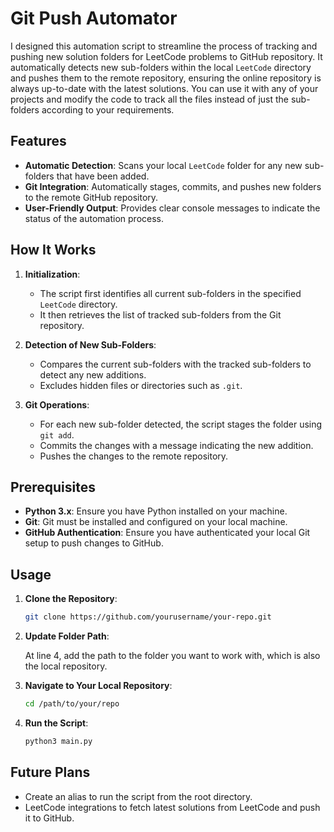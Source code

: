 # Git Push Automator

I designed this automation script to streamline the process of tracking and pushing new solution folders for LeetCode problems to GitHub repository. It automatically detects new sub-folders within the local `LeetCode` directory and pushes them to the remote repository, ensuring the online repository is always up-to-date with the latest solutions. You can use it with any of your projects and modify the code to track all the files instead of just the sub-folders according to your requirements.

## Features

- **Automatic Detection**: Scans your local `LeetCode` folder for any new sub-folders that have been added.
- **Git Integration**: Automatically stages, commits, and pushes new folders to the remote GitHub repository.
- **User-Friendly Output**: Provides clear console messages to indicate the status of the automation process.

## How It Works

1. **Initialization**:

   - The script first identifies all current sub-folders in the specified `LeetCode` directory.
   - It then retrieves the list of tracked sub-folders from the Git repository.

2. **Detection of New Sub-Folders**:

   - Compares the current sub-folders with the tracked sub-folders to detect any new additions.
   - Excludes hidden files or directories such as `.git`.

3. **Git Operations**:
   - For each new sub-folder detected, the script stages the folder using `git add`.
   - Commits the changes with a message indicating the new addition.
   - Pushes the changes to the remote repository.

## Prerequisites

- **Python 3.x**: Ensure you have Python installed on your machine.
- **Git**: Git must be installed and configured on your local machine.
- **GitHub Authentication**: Ensure you have authenticated your local Git setup to push changes to GitHub.

## Usage

1. **Clone the Repository**:

   ```sh
   git clone https://github.com/yourusername/your-repo.git

   ```

2. **Update Folder Path**:

   At line 4, add the path to the folder you want to work with, which is also the local repository.

3. **Navigate to Your Local Repository**:

   ```sh
   cd /path/to/your/repo

   ```

4. **Run the Script**:
   ```sh
   python3 main.py
   ```

## Future Plans

- Create an alias to run the script from the root directory.
- LeetCode integrations to fetch latest solutions from LeetCode and push it to GitHub.
